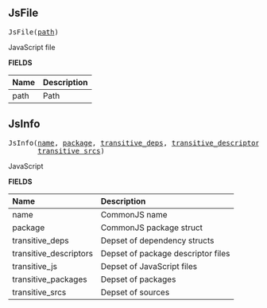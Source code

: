 <!-- Generated with Stardoc: http://skydoc.bazel.build -->

<a id="#JsFile"></a>

## JsFile

<pre>
JsFile(<a href="#JsFile-path">path</a>)
</pre>

JavaScript file

**FIELDS**

| Name                         | Description |
| :--------------------------- | :---------- |
| <a id="JsFile-path"></a>path | Path        |

<a id="#JsInfo"></a>

## JsInfo

<pre>
JsInfo(<a href="#JsInfo-name">name</a>, <a href="#JsInfo-package">package</a>, <a href="#JsInfo-transitive_deps">transitive_deps</a>, <a href="#JsInfo-transitive_descriptors">transitive_descriptors</a>, <a href="#JsInfo-transitive_js">transitive_js</a>, <a href="#JsInfo-transitive_packages">transitive_packages</a>,
       <a href="#JsInfo-transitive_srcs">transitive_srcs</a>)
</pre>

JavaScript

**FIELDS**

| Name                                                             | Description                        |
| :--------------------------------------------------------------- | :--------------------------------- |
| <a id="JsInfo-name"></a>name                                     | CommonJS name                      |
| <a id="JsInfo-package"></a>package                               | CommonJS package struct            |
| <a id="JsInfo-transitive_deps"></a>transitive_deps               | Depset of dependency structs       |
| <a id="JsInfo-transitive_descriptors"></a>transitive_descriptors | Depset of package descriptor files |
| <a id="JsInfo-transitive_js"></a>transitive_js                   | Depset of JavaScript files         |
| <a id="JsInfo-transitive_packages"></a>transitive_packages       | Depset of packages                 |
| <a id="JsInfo-transitive_srcs"></a>transitive_srcs               | Depset of sources                  |
